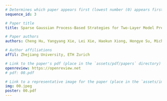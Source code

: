 ```yaml
---
# Determines which paper appears first (lowest number (0) appears first)
sequence_id: 3

# Paper title
title: Sparse Gaussian Process-Based Strategies for Two-Layer Model Predictive Control in Autonomous Vehicle Drifting

# Paper authors
authors: Cheng Hu, Yangyang Xie, Lei Xie, Haokun Xiong, Hongye Su, Michele Magno

# Author affiliations
affil: Zhejiang University, ETH Zurich

# Link to the paper's pdf (place in the `assets/pdf/papers` directory)
openreview: https://openreview.net
# pdf: 00.pdf

# Link to a representative image for the paper (place in the `assets/img/papers` directory)
img: 00.jpeg
poster: 00.pdf
---
```

